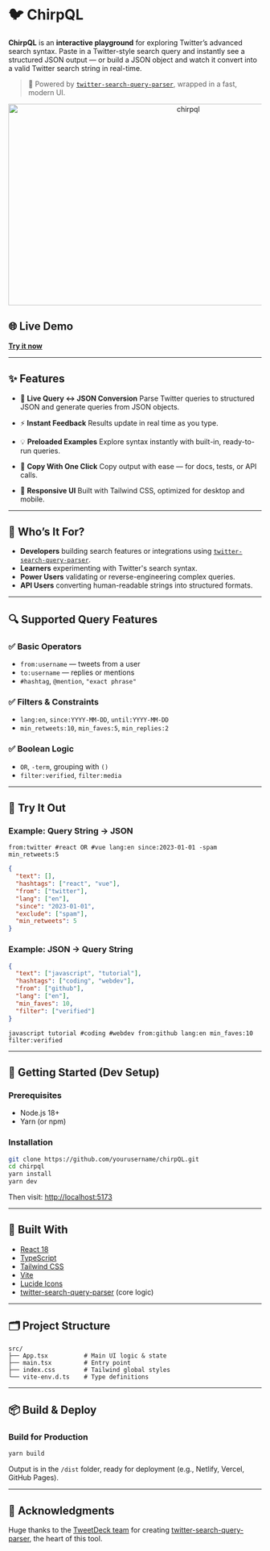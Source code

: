 # 🐦 ChirpQL

**ChirpQL** is an **interactive playground** for exploring Twitter’s advanced search syntax. Paste in a Twitter-style search query and instantly see a structured JSON output — or build a JSON object and watch it convert into a valid Twitter search string in real-time.

> 🔧 Powered by [`twitter-search-query-parser`](https://github.com/tweetdeck/twitter-search-query-parser), wrapped in a fast, modern UI.

<p align="center">
  <img width="700" height="400" alt="chirpql" src="https://github.com/user-attachments/assets/edb9ac1e-ffd8-4317-83a9-b5e0a598f413" />
</p>

## 🌐 Live Demo
[**Try it now**](https://chirpql.pages.dev/)

---

## ✨ Features

* 🔄 **Live Query ↔ JSON Conversion**
  Parse Twitter queries to structured JSON and generate queries from JSON objects.

* ⚡ **Instant Feedback**
  Results update in real time as you type.

* 💡 **Preloaded Examples**
  Explore syntax instantly with built-in, ready-to-run queries.

* 🎯 **Copy With One Click**
  Copy output with ease — for docs, tests, or API calls.

* 📱 **Responsive UI**
  Built with Tailwind CSS, optimized for desktop and mobile.

---

## 🎯 Who’s It For?

* **Developers** building search features or integrations using [`twitter-search-query-parser`](https://github.com/tweetdeck/twitter-search-query-parser).
* **Learners** experimenting with Twitter's search syntax.
* **Power Users** validating or reverse-engineering complex queries.
* **API Users** converting human-readable strings into structured formats.

---

## 🔍 Supported Query Features

### ✅ Basic Operators

* `from:username` — tweets from a user
* `to:username` — replies or mentions
* `#hashtag`, `@mention`, `"exact phrase"`

### ✅ Filters & Constraints

* `lang:en`, `since:YYYY-MM-DD`, `until:YYYY-MM-DD`
* `min_retweets:10`, `min_faves:5`, `min_replies:2`

### ✅ Boolean Logic

* `OR`, `-term`, grouping with `()`
* `filter:verified`, `filter:media`

---

## 🧪 Try It Out

### Example: Query String → JSON

```
from:twitter #react OR #vue lang:en since:2023-01-01 -spam min_retweets:5
```

```json
{
  "text": [],
  "hashtags": ["react", "vue"],
  "from": ["twitter"],
  "lang": ["en"],
  "since": "2023-01-01",
  "exclude": ["spam"],
  "min_retweets": 5
}
```

### Example: JSON → Query String

```json
{
  "text": ["javascript", "tutorial"],
  "hashtags": ["coding", "webdev"],
  "from": ["github"],
  "lang": ["en"],
  "min_faves": 10,
  "filter": ["verified"]
}
```

```
javascript tutorial #coding #webdev from:github lang:en min_faves:10 filter:verified
```

---

## 🚀 Getting Started (Dev Setup)

### Prerequisites

* Node.js 18+
* Yarn (or npm)

### Installation

```bash
git clone https://github.com/yourusername/chirpQL.git
cd chirpql
yarn install
yarn dev
```

Then visit: [http://localhost:5173](http://localhost:5173)

---

## 🧱 Built With

* [React 18](https://reactjs.org/)
* [TypeScript](https://www.typescriptlang.org/)
* [Tailwind CSS](https://tailwindcss.com/)
* [Vite](https://vitejs.dev/)
* [Lucide Icons](https://lucide.dev/)
* [twitter-search-query-parser](https://github.com/tweetdeck/twitter-search-query-parser) (core logic)

---

## 🗂️ Project Structure

```
src/
├── App.tsx          # Main UI logic & state
├── main.tsx         # Entry point
├── index.css        # Tailwind global styles
└── vite-env.d.ts    # Type definitions
```

---

## 📦 Build & Deploy

### Build for Production

```bash
yarn build
```

Output is in the `/dist` folder, ready for deployment (e.g., Netlify, Vercel, GitHub Pages).

---

## 🙏 Acknowledgments

Huge thanks to the [TweetDeck team](https://github.com/tweetdeck) for creating [twitter-search-query-parser](https://github.com/tweetdeck/twitter-search-query-parser), the heart of this tool.
